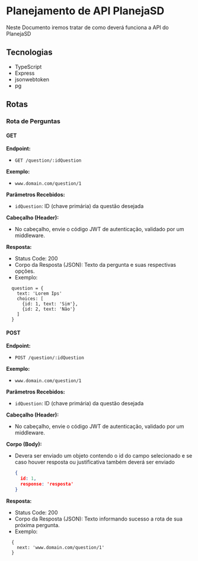 # **Planejamento de API PlanejaSD**
Neste Documento iremos tratar de como deverá funciona a API do PlanejaSD
## Tecnologias
-   TypeScript
-   Express
-   jsonwebtoken
-   pg

## Rotas

### Rota de Perguntas

#### GET

**Endpoint:**
- `GET /question/:idQuestion`

**Exemplo:**
- `www.domain.com/question/1`

**Parâmetros Recebidos:**
- `idQuestion`: ID (chave primária) da questão desejada

**Cabeçalho (Header):**
- No cabeçalho, envie o código JWT de autenticação, validado por um middleware.

**Resposta:**
- Status Code: 200
- Corpo da Resposta (JSON): Texto da pergunta e suas respectivas opções.
- Exemplo: 
```
  question = {
    text: 'Lorem Ips'
    choices: [
      {id: 1, text: 'Sim'},
      {id: 2, text: 'Não'}
    ]
  }
```

#### POST

**Endpoint:**
- `POST /question/:idQuestion`

**Exemplo:**
- `www.domain.com/question/1`

**Parâmetros Recebidos:**
- `idQuestion`: ID (chave primária) da questão desejada

**Cabeçalho (Header):**
- No cabeçalho, envie o código JWT de autenticação, validado por um middleware.

**Corpo (Body):**
- Devera ser enviado um objeto contendo o id do campo selecionado e se caso houver resposta ou justificativa também deverá ser enviado
  ```json
  {
    id: 1, 
    response: 'resposta'
  }
**Resposta:**
- Status Code: 200
- Corpo da Resposta (JSON): Texto informando sucesso a rota de sua próxima pergunta.
- Exemplo: 
```
  {
    next: 'www.domain.com/question/1'
  }
